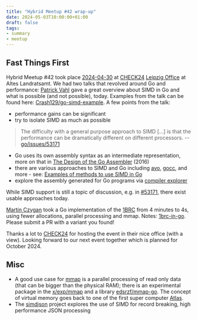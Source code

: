 ```yaml
---
title: "Hybrid Meetup #42 wrap-up"
date: 2024-05-03T10:00:00+01:00
draft: false
tags:
- summary
- meetup
---
```


## Fast Things First

Hybrid Meetup #42 took place
[2024-04-30](https://www.meetup.com/leipzig-golang/events/298066357) at
[CHECK24](https://check24.de) [Leipzig Office](https://www.linkedin.com/feed/update/urn:li:activity:7193158068761706496/) at Altes Landratsamt. We had two
talks that revolved around Go and performance: [Patrick Vahl](https://github.com/Crash129) gave a great
overview about SIMD in Go and what is possible (and not possible), today. Examples from the talk
can be found here:
[Crash129/go-simd-example](https://github.com/Crash129/go-simd-example). A few points from the talk:

* performance gains can be significant
* try to isolate SIMD as much as possible

> The difficulty with a general purpose approach to SIMD [...] is that the performance can be dramatically different on
> different processors. -- [go/issues/53171](https://github.com/golang/go/issues/53171#issuecomment-1142953120)

* Go uses its own assembly syntax as an intermediate representation, more on that in [The Design of the Go Assembler](https://go.dev/talks/2016/asm.slide#1) (2016)
* there are various approaches to SIMD and Go including [avo](https://github.com/mmcloughlin/avo), [gocc](https://github.com/kelindar/gocc), and more - see: [Examples of methods to use SIMD in Go](https://github.com/Crash129/go-simd-example?tab=readme-ov-file#examples-of-methods-to-use-simd-in-go)
* explore the assembly generated for Go programs via [compiler explorer](https://godbolt.org/z/oKvWhxqqn)

While SIMD support is still a topic of discussion, e.g. in [#53171](https://github.com/golang/go/issues/53171), there exist usable approaches today.

[Martin Czygan](https://de.linkedin.com/in/martin-czygan-58348842) took a Go
implementation of the [1BRC](https://1brc.dev) from 4 minutes to 4s, using
fewer allocations, parallel processing and mmap. Notes:
[1brc-in-go](https://github.com/golang-leipzig/1brc-in-go). Please submit a PR
with a variant you found!

Thanks a lot to [CHECK24](https://check24.de) for hosting the event in their
nice office (with a view). Looking forward to our next event together which is
planned for October 2024.



## Misc

* A good use case for [mmap](https://man7.org/linux/man-pages/man2/mmap.2.html) is a parallel processing of read only data (that can be bigger than the physical RAM);
  there is an experimental package in the
[x/exp/mmap](https://pkg.go.dev/golang.org/x/exp/mmap) and a library [edsrzf/mmap-go](https://github.com/edsrzf/mmap-go). The concept of virtual
memory goes back to one of the first super computer
[Atlas](https://en.wikipedia.org/wiki/Atlas_(computer)).
* The [simdjson](https://github.com/simdjson/simdjson) project explores the use of SIMD for record breaking, high performance JSON processing

<!--
https://www.linkedin.com/feed/update/urn:li:activity:7193158068761706496?updateEntityUrn=urn%3Ali%3Afs_feedUpdate%3A%28V2%2Curn%3Ali%3Aactivity%3A7193158068761706496%29
-->
